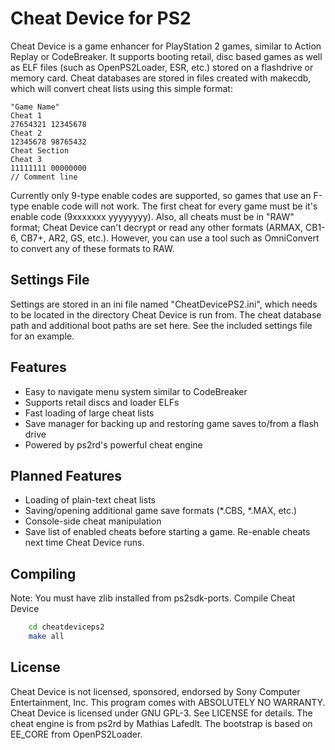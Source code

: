 Cheat Device for PS2
====================
Cheat Device is a game enhancer for PlayStation 2 games, similar to Action 
Replay or CodeBreaker. It supports booting retail, disc based games as well as
ELF files (such as OpenPS2Loader, ESR, etc.) stored on a flashdrive or memory
card. Cheat databases are stored in files created with makecdb, which will
convert cheat lists using this simple format:

```
"Game Name"
Cheat 1
27654321 12345678
Cheat 2
12345678 98765432
Cheat Section
Cheat 3
11111111 00000000
// Comment line
```

Currently only 9-type enable codes are supported, so games that use an F-type
enable code will not work. The first cheat for every game must be it's enable
code (9xxxxxxx yyyyyyyy). Also, all cheats must be in "RAW" format; Cheat
Device can't decrypt or read any other formats (ARMAX, CB1-6, CB7+, AR2, GS,
etc.). However, you can use a tool such as OmniConvert to convert any of these
formats to RAW.

## Settings File
Settings are stored in an ini file named "CheatDevicePS2.ini", which needs to
be located in the directory Cheat Device is run from. The cheat database path
and additional boot paths are set here. See the included settings file for an
example.

## Features
* Easy to navigate menu system similar to CodeBreaker
* Supports retail discs and loader ELFs
* Fast loading of large cheat lists
* Save manager for backing up and restoring game saves to/from a flash drive
* Powered by ps2rd's powerful cheat engine

## Planned Features
* Loading of plain-text cheat lists
* Saving/opening additional game save formats (*.CBS, *.MAX, etc.)
* Console-side cheat manipulation
* Save list of enabled cheats before starting a game. Re-enable cheats next
  time Cheat Device runs.

## Compiling
Note: You must have zlib installed from ps2sdk-ports.
Compile Cheat Device
```bash
    cd cheatdeviceps2
	make all
```

## License
Cheat Device is not licensed, sponsored, endorsed by Sony Computer 
Entertainment, Inc. This program comes with ABSOLUTELY NO WARRANTY. Cheat 
Device is licensed under GNU GPL-3. See LICENSE for details. The cheat 
engine is from ps2rd by Mathias Lafedlt. The bootstrap is based on EE_CORE 
from OpenPS2Loader.